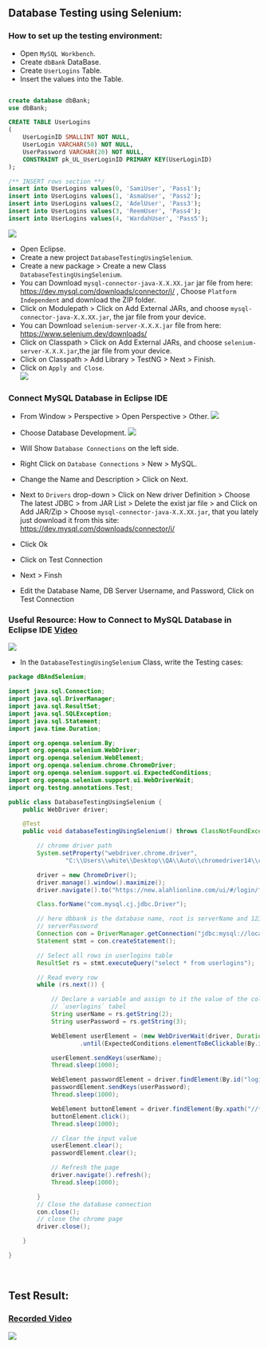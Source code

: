 ## Database Testing using Selenium:

### How to set up the testing environment:
- Open `MySQL Workbench`.
- Create `dbBank` DataBase.
- Create `UserLogins` Table.
- Insert the values into the Table.
```sql

create database dbBank;
use dbBank;

CREATE TABLE UserLogins
(
	UserLoginID SMALLINT NOT NULL,
	UserLogin VARCHAR(50) NOT NULL,
	UserPassword VARCHAR(20) NOT NULL,
	CONSTRAINT pk_UL_UserLoginID PRIMARY KEY(UserLoginID)
);

/** INSERT rows section **/
insert into UserLogins values(0, 'SamiUser', 'Pass1');
insert into UserLogins values(1, 'AsmaUser', 'Pass2');
insert into UserLogins values(2, 'AdelUser', 'Pass3');
insert into UserLogins values(3, 'ReemUser', 'Pass4');
insert into UserLogins values(4, 'WardahUser', 'Pass5');
```
<img src='img/img1.png' /><br/>

- Open Eclipse.
- Create a new project `DatabaseTestingUsingSelenium`.
- Create a new package > Create a new Class `DatabaseTestingUsingSelenium`.
- You can Download `mysql-connector-java-X.X.XX.jar` jar file from here: https://dev.mysql.com/downloads/connector/j/ , Choose `Platform Independent` and download the ZIP folder.
- Click on Modulepath > Click on Add External JARs, and choose `mysql-connector-java-X.X.XX.jar`, the jar file from your device.
- You can Download `selenium-server-X.X.X.jar` file from here: https://www.selenium.dev/downloads/
- Click on Classpath > Click on Add External JARs, and choose `selenium-server-X.X.X.jar`,the jar file from your device.
- Click on Classpath > Add Library > TestNG > Next > Finish.
- Click on `Apply and Close`.<br/>
<img src='img/img2.png' /><br/>

### Connect MySQL Database in Eclipse IDE
- From Window > Perspective > Open Perspective > Other.
<img src='img/img3.png' /><br/>
- Choose Database Development.
<img src='img/img4.png' /><br/>

- Will Show `Database Connections` on the left side.
- Right Click on `Database Connections` > New > MySQL.
- Change the Name and Description > Click on Next.
- Next to `Drivers` drop-down > Click on New driver Definition > Choose The latest JDBC > from JAR List > Delete the exist jar file > and Click on Add JAR/Zip > Choose `mysql-connector-java-X.X.XX.jar`,  that you lately just download it from this site: https://dev.mysql.com/downloads/connector/j/
- Click Ok
- Click on Test Connection
- Next > Finsh
- Edit the Database Name, DB Server Username, and Password, Click on Test Connection

### Useful Resource: How to Connect to MySQL Database in Eclipse IDE <a href='https://youtu.be/t6NQtfokZr8'>Video</a>
<img src='img/img5.png' /><br/>

- In the `DatabaseTestingUsingSelenium` Class, write the Testing cases:

```java
package dBAndSelenium;

import java.sql.Connection;
import java.sql.DriverManager;
import java.sql.ResultSet;
import java.sql.SQLException;
import java.sql.Statement;
import java.time.Duration;

import org.openqa.selenium.By;
import org.openqa.selenium.WebDriver;
import org.openqa.selenium.WebElement;
import org.openqa.selenium.chrome.ChromeDriver;
import org.openqa.selenium.support.ui.ExpectedConditions;
import org.openqa.selenium.support.ui.WebDriverWait;
import org.testng.annotations.Test;

public class DatabaseTestingUsingSelenium {
	public WebDriver driver;

	@Test
	public void databaseTestingUsingSelenium() throws ClassNotFoundException, SQLException, InterruptedException {

		// chrome driver path
		System.setProperty("webdriver.chrome.driver",
				"C:\\Users\\white\\Desktop\\QA\\Auto\\chromedriver14\\chromedriver.exe");

		driver = new ChromeDriver();
		driver.manage().window().maximize();
		driver.navigate().to("https://new.alahlionline.com/ui/#/login/full-login-login");

		Class.forName("com.mysql.cj.jdbc.Driver");

		// here dbbank is the database name, root is serverName and 1234 is
		// serverPassword
		Connection con = DriverManager.getConnection("jdbc:mysql://localhost:3306/dbbank", "root", "1234");
		Statement stmt = con.createStatement();

		// Select all rows in userlogins table
		ResultSet rs = stmt.executeQuery("select * from userlogins");

		// Read every row
		while (rs.next()) {

			// Declare a variable and assign to it the value of the column in the
			// `userlogins` tabel
			String userName = rs.getString(2);
			String userPassword = rs.getString(3);

			WebElement userElement = (new WebDriverWait(driver, Duration.ofSeconds(100)))
					.until(ExpectedConditions.elementToBeClickable(By.id("login-username")));

			userElement.sendKeys(userName);
			Thread.sleep(1000);

			WebElement passwordElement = driver.findElement(By.id("login-password"));
			passwordElement.sendKeys(userPassword);
			Thread.sleep(1000);

			WebElement buttonElement = driver.findElement(By.xpath("//*[@buttonid='button-login1']"));
			buttonElement.click();
			Thread.sleep(1000);

			// Clear the input value
			userElement.clear();
			passwordElement.clear();

			// Refresh the page
			driver.navigate().refresh();
			Thread.sleep(1000);

		}
		// Close the database connection
		con.close();
		// close the chrome page
		driver.close();

	}

}

```
<br/>

## Test Result: 
### <a href='https://youtu.be/2zU3O7a6loY'>Recorded Video</a><br/>
<img src='img/img6.gif' />